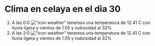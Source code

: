 # Clima en celaya en el dia 30

1. A las 0:0 !["icon weather"](http://openweathermap.org/img/w/10n.png) tenemos una temperatura de 12.41 C con lluvia ligera y  vientos de 1.05 y nubosidad al 32%
1. A las 2:0 !["icon weather"](http://openweathermap.org/img/w/10n.png) tenemos una temperatura de 12.41 C con lluvia ligera y  vientos de 1.05 y nubosidad al 32%
